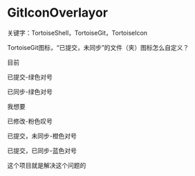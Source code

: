 # GitIconOverlayor

关键字：TortoiseShell，TortoiseGit，TortoiseIcon



TortoiseGit图标，“已提交，未同步”的文件（夹）图标怎么自定义？



目前

已提交-绿色对号

已同步-绿色对号



我想要

已修改-粉色叹号

已提交，未同步-橙色对号

已提交，已同步-蓝色对号



这个项目就是解决这个问题的
